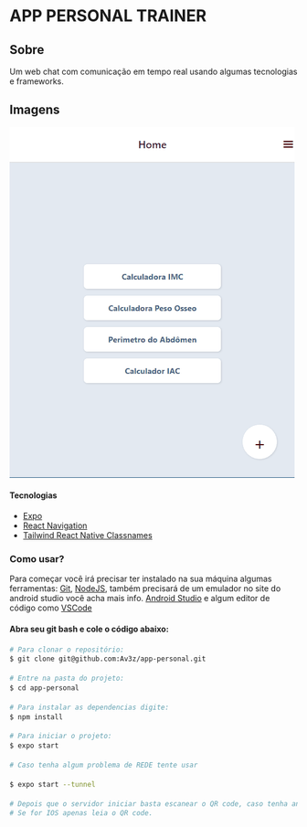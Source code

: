 # APP PERSONAL TRAINER

## Sobre
Um web chat com comunicação em tempo real usando algumas tecnologias e frameworks.

## Imagens

![app](app.gif)

#### Tecnologias

- [Expo](https://expo.dev/)
- [React Navigation](https://expo.dev/)
- [Tailwind React Native Classnames](https://github.com/jaredh159/tailwind-react-native-classnames)

### Como usar?

Para começar você irá precisar ter instalado na sua máquina algumas ferramentas:
[Git](https://git-scm.com), [NodeJS](https://nodejs.org/en/), também precisará de um emulador no site do android studio você acha mais info. [Android Studio](https://developer.android.com/studio?hl=pt&gclid=CjwKCAjw1ICZBhAzEiwAFfvFhHLSUJj_5oi2_iujE7QitCc9tE3BjT5DXG-ML2YkUK8BMkz1PWBtWxoCU58QAvD_BwE&gclsrc=aw.ds) e algum editor de código como
[VSCode](https://code.visualstudio.com/)

#### Abra seu git bash e cole o código abaixo:

```bash
# Para clonar o repositório:
$ git clone git@github.com:Av3z/app-personal.git

# Entre na pasta do projeto:
$ cd app-personal

# Para instalar as dependencias digite:
$ npm install

# Para iniciar o projeto:
$ expo start

# Caso tenha algum problema de REDE tente usar

$ expo start --tunnel

# Depois que o servidor iniciar basta escanear o QR code, caso tenha android precisará baixar expo no seu celular
# Se for IOS apenas leia o QR code.